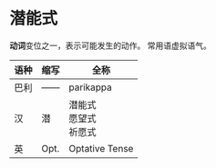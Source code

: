 # 潜能式

**动词**变位之一，表示可能发生的动作。
常用语虚拟语气。

|语种|缩写|全称|
|-|-|-|
|巴利|——|parikappa|
|汉|潜|潜能式<br>愿望式<br>祈愿式|
|英|Opt.|Optative Tense|


